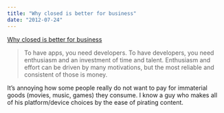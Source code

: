 ```yaml
---
title: "Why closed is better for business"
date: "2012-07-24"
---
```


[Why closed is better for business](http://mattgemmell.com/2012/07/23/closed-for-business/)

> To have apps, you need developers. To have developers, you need enthusiasm and an investment of time and talent. Enthusiasm and effort can be driven by many motivations, but the most reliable and consistent of those is money.

It’s annoying how some people really do not want to pay for immaterial goods (movies, music, games) they consume. I know a guy who makes all of his platform/device choices by the ease of pirating content.
